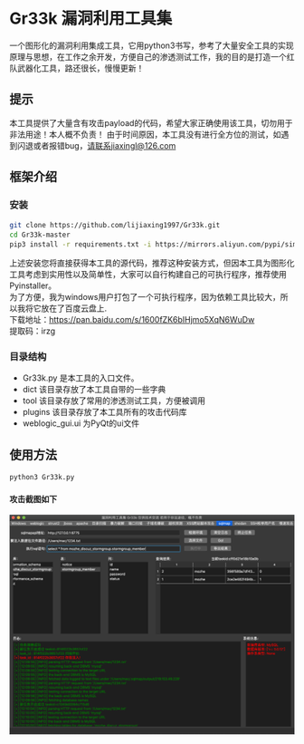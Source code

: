 # Gr33k 漏洞利用工具集
一个图形化的漏洞利用集成工具，它用python3书写，参考了大量安全工具的实现原理与思想，在工作之余开发，方便自己的渗透测试工作，我的目的是打造一个红队武器化工具，路还很长，慢慢更新！

## 提示
本工具提供了大量含有攻击payload的代码，希望大家正确使用该工具，切勿用于非法用途！本人概不负责！
由于时间原因，本工具没有进行全方位的测试，如遇到闪退或者报错bug，请联系jiaxingl@126.com  


## 框架介绍
### 安装
```sh
git clone https://github.com/lijiaxing1997/Gr33k.git
cd Gr33k-master
pip3 install -r requirements.txt -i https://mirrors.aliyun.com/pypi/simple/
```
上述安装您将直接获得本工具的源代码，推荐这种安装方式，但因本工具为图形化工具考虑到实用性以及简单性，大家可以自行构建自己的可执行程序，推荐使用Pyinstaller。  
为了方便，我为windows用户打包了一个可执行程序，因为依赖工具比较大，所以我将它放在了百度云盘上.  
下载地址：<https://pan.baidu.com/s/1600fZK6bIHjmo5XqN6WuDw>  
 提取码：irzg  
### 目录结构
- Gr33k.py 是本工具的入口文件。
- dict 该目录存放了本工具自带的一些字典
- tool 该目录存放了常用的渗透测试工具，方便被调用
- plugins 该目录存放了本工具所有的攻击代码库
- weblogic_gui.ui 为PyQt的ui文件

## 使用方法
```sh
python3 Gr33k.py
```

#### 攻击截图如下
![avatar](./img/exm.png)



